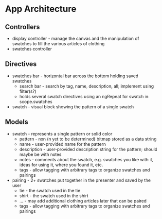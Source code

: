 # App Architecture

## Controllers

- display controller - manage the canvas and the manipulation of swatches to fill the various
  articles of clothing
- swatches controller


## Directives

- swatches bar - horizontal bar across the bottom holding saved swatches
  - search bar - search by tag, name, description, all; implement using filter(s?)
  - holds several swatch directives using an ngRepeat for swatch in scope.swatches
- swatch - visual block showing the pattern of a single swatch


## Models

- swatch - represents a single pattern or solid color
  - pattern - nxn (n yet to be determined) bitmap stored as a data string
  - name - user-provided name for the pattern
  - description - user-provided description string for the pattern; should maybe be with notes
  - notes - comments about the swatch, e.g. swatches you like with it, ideas for using it, where
    you found it, etc.
  - tags - allow tagging with arbitrary tags to organize swatches and pairings
- pairing - 2+ swatches put together in the presenter and saved by the user
  - tie - the swatch used in the tie
  - shirt - the swatch used in the shirt
  - ... - may add additional clothing articles later that can be paired
  - tags - allow tagging with arbitrary tags to organize swatches and pairings

